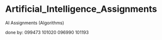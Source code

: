 # Artificial_Intelligence_Assignments
AI Assignments (Algorithms)

done by:
099473
101020
096990
101193
